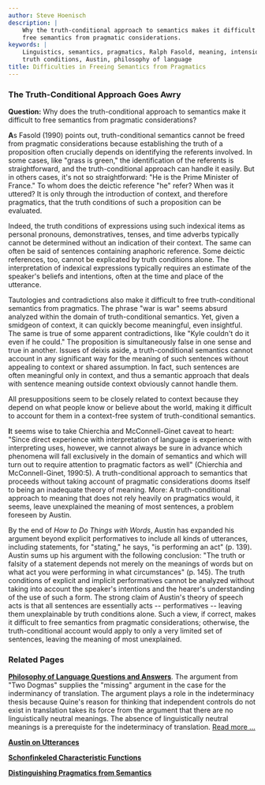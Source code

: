 ```yaml
---
author: Steve Hoenisch
description: |
    Why the truth-conditional approach to semantics makes it difficult to
    free semantics from pragmatic considerations.
keywords: |
    Linguistics, semantics, pragmatics, Ralph Fasold, meaning, intension,
    truth conditions, Austin, philosophy of language
title: Difficulties in Freeing Semantics from Pragmatics
---
```




### The Truth-Conditional Approach Goes Awry 



<i class="fa fa-question-circle" aria-hidden="true"></i> **Question:** Why does the truth-conditional approach to semantics make
it difficult to free semantics from pragmatic considerations?





**A**s Fasold (1990) points out, truth-conditional semantics cannot be
freed from pragmatic considerations because establishing the truth of a
proposition often crucially depends on identifying the referents
involved. In some cases, like "grass is green," the identification of
the referents is straightforward, and the truth-conditional approach can
handle it easily. But in others cases, it's not so straightforward: "He
is the Prime Minister of France." To whom does the deictic reference
"he" refer? When was it uttered? It is only through the introduction of
context, and therefore pragmatics, that the truth conditions of such a
proposition can be evaluated.





Indeed, the truth conditions of expressions using such indexical items
as personal pronouns, demonstratives, tenses, and time adverbs typically
cannot be determined without an indication of their context. The same
can often be said of sentences containing anaphoric reference. Some
deictic references, too, cannot be explicated by truth conditions alone.
The interpretation of indexical expressions typically requires an
estimate of the speaker's beliefs and intentions, often at the time and
place of the utterance.





Tautologies and contradictions also make it difficult to free
truth-conditional semantics from pragmatics. The phrase "war is war"
seems absurd analyzed within the domain of truth-conditional semantics.
Yet, given a smidgeon of context, it can quickly become meaningful, even
insightful. The same is true of some apparent contradictions, like "Kyle
couldn't do it even if he could." The proposition is simultaneously
false in one sense and true in another. Issues of deixis aside, a
truth-conditional semantics cannot account in any significant way for
the meaning of such sentences without appealing to context or shared
assumption. In fact, such sentences are often meaningful only in
context, and thus a semantic approach that deals with sentence meaning
outside context obviously cannot handle them.





All presuppositions seem to be closely related to context because they
depend on what people know or believe about the world, making it
difficult to account for them in a context-free system of
truth-conditional semantics.





**I**t seems wise to take Chierchia and McConnell-Ginet caveat to heart:
"Since direct experience with interpretation of language is experience
with interpreting uses, however, we cannot always be sure in advance
which phenomena will fall exclusively in the domain of semantics and
which will turn out to require attention to pragmatic factors as well"
(Chierchia and McConnell-Ginet, 1990:5). A truth-conditional approach to
semantics that proceeds without taking account of pragmatic
considerations dooms itself to being an inadequate theory of meaning.
More: A truth-conditional approach to meaning that does not rely heavily
on pragmatics would, it seems, leave unexplained the meaning of most
sentences, a problem foreseen by Austin.





By the end of *How to Do Things with Words*, Austin has expanded his
argument beyond explicit performatives to include all kinds of
utterances, including statements, for "stating," he says, "is performing
an act" (p. 139). Austin sums up his argument with the following
conclusion: "The truth or falsity of a statement depends not merely on
the meanings of words but on what act you were performing in what
circumstances" (p. 145). The truth conditions of explicit and implicit
performatives cannot be analyzed without taking into account the
speaker's intentions and the hearer's understanding of the use of such a
form. The strong claim of Austin's theory of speech acts is that all
sentences are essentially acts -- performatives -- leaving them
unexplainable by truth conditions alone. Such a view, if correct, makes
it difficult to free semantics from pragmatic considerations; otherwise,
the truth-conditional account would apply to only a very limited set of
sentences, leaving the meaning of most unexplained.






### <i class="fa fa-cogs"></i> Related Pages 



<i class="fa fa-file-text"></i> **[Philosophy of Language Questions and
Answers](philosophy-of-language-answers.html)**. The argument from "Two Dogmas" supplies the "missing" argument in
the case for the inderminancy of translation. The argument plays a role
in the indeterminacy thesis because Quine's reason for thinking that
independent controls do not exist in translation takes its force from
the argument that there are no linguistically neutral meanings. The
absence of linguistically neutral meanings is a prerequiste for the
indeterminacy of translation. [Read more ...](philosophy-of-language-answers.html)





<i class="fa fa-file-text"></i> **[Austin on Utterances](speech-acts.html)**





<i class="fa fa-file-text"></i> **[Schonfinkeled Characteristic
Functions](schonfinkeled-functions.html)**





<i class="fa fa-file-text"></i> **[Distinguishing Pragmatics from
Semantics](semantics-vs-pragmatics.html)**




